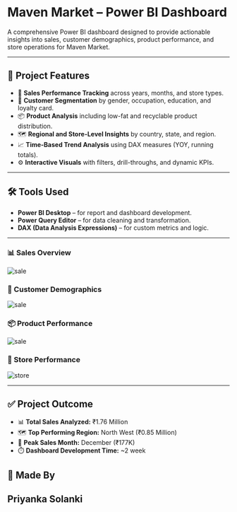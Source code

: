 # Maven Market – Power BI Dashboard

A comprehensive Power BI dashboard designed to provide actionable insights into sales, customer demographics, product performance, and store operations for Maven Market.

---

## 🌟 Project Features

- 📅 **Sales Performance Tracking** across years, months, and store types.
- 👥 **Customer Segmentation** by gender, occupation, education, and loyalty card.
- 📦 **Product Analysis** including low-fat and recyclable product distribution.
- 🗺️ **Regional and Store-Level Insights** by country, state, and region.
- 📈 **Time-Based Trend Analysis** using DAX measures (YOY, running totals).
- ⚙️ **Interactive Visuals** with filters, drill-throughs, and dynamic KPIs.

---

## 🛠 Tools Used

- **Power BI Desktop** – for report and dashboard development.
- **Power Query Editor** – for data cleaning and transformation.
- **DAX (Data Analysis Expressions)** – for custom metrics and logic.

---


### 📊 Sales Overview
![sale](https://github.com/user-attachments/assets/aa80c457-bc82-4ba1-b1ee-e8985a96d0b7)


### 👥 Customer Demographics
![sale](https://github.com/user-attachments/assets/ff577379-9932-42ae-8df4-b838f4b640eb)


### 📦 Product Performance
![sale](https://github.com/user-attachments/assets/fad8e38b-1977-4b3a-a44b-7522f1b58fad)


### 🏬 Store Performance
![store](https://github.com/user-attachments/assets/e274c935-f59e-4ed7-a85a-9682f5085744)


---


## ✅ Project Outcome

- 📊 **Total Sales Analyzed:** ₹1.76 Million
- 🗺️ **Top Performing Region:** North West (₹0.85 Million)
- 📅 **Peak Sales Month:** December (₹177K)
- ⏱️ **Dashboard Development Time:** ~2 week



## 👤 Made By

**Priyanka Solanki** 
---



